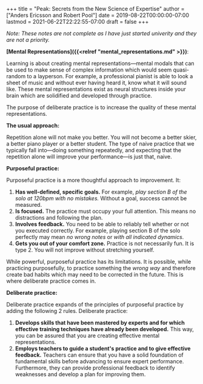 +++
title = "Peak: Secrets from the New Science of Expertise"
author = ["Anders Ericsson and Robert Pool"]
date = 2019-08-22T00:00:00-07:00
lastmod = 2021-06-22T22:22:55-07:00
draft = false
+++

_Note: These notes are not complete as I have just started univerity and they are not a priority._

**[Mental Representations]({{<relref "mental_representations.md" >}})**:

Learning is about creating mental representations—mental modals that can be used to make sense of complex information which would seem quasi-random to a layperson. For example, a professional pianist is able to look a sheet of music and without ever having heard it, know what it will sound like. These mental representations exist as neural structures inside your brain which are solidified and developed through practice.

The purpose of deliberate practice is to increase the quality of these mental representations.

**The usual approach:**

Repetition alone will not make you better. You will not become a better skier, a better piano player or a better student. The type of naive practice that we typically fall into—doing something repeatedly, and expecting that the repetition alone will improve your performance—is just that, naive.

**Purposeful practice:**

Purposeful practice is a more thoughtful approach to improvement. It:

1.  **Has well-defined, specific goals.** For example, _play section B of the solo at 120bpm with no  mistakes._ Without a goal, success cannot be measured.
2.  **Is focused.** The practice must occupy your full attention. This means no distractions and following the plan.
3.  **Involves feedback.** You need to be able to reliably tell whether or not you executed correctly. For example, playing section B of the solo perfectly may mean _no wrong notes_ or _with all indicated dynamics_.
4.  **Gets you out of your comfort zone.** Practice is not necessarily fun. It is type 2. You will not improve without stretching yourself.

While powerful, purposeful practice has its limitations. It is possible, while practicing purposefully, to practice something the _wrong way_ and therefore create bad habits which may need to be corrected in the future. This is where deliberate practice comes in.

**Deliberate practice:**

Deliberate practice expands of the principles of purposeful practice by adding the following 2 rules. Deliberate practice:

1.  **Develops skills that have been mastered by experts and for which effective training techniques have already been developed.** This way, you can be assured that you are creating effective mental representations.
2.  **Employs teachers to guide a student's practice and to give effective feedback.** Teachers can ensure that you have a solid foundation of fundamental skills before advancing to ensure expert performance. Furthermore, they can provide professional feedback to identify weaknesses and develop a plan for improving them.